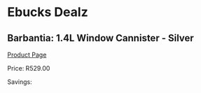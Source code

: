 
# Ebucks Dealz
## Barbantia: 1.4L Window Cannister - Silver
[Product Page](https://www.ebucks.com/web/shop/productSelected.do?prodId=608142908&catId=714962196)

Price: R529.00

Savings: 


	